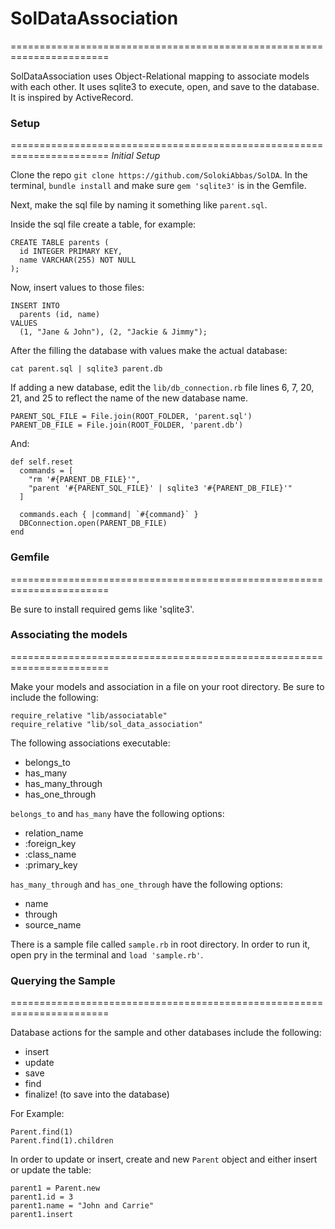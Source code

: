 # SolDataAssociation
=======================================================================

SolDataAssociation uses Object-Relational mapping to associate models with each other. It uses sqlite3 to execute, open, and save to the database. It is inspired by ActiveRecord.

### Setup
=======================================================================
*Initial Setup*

Clone the repo `git clone https://github.com/SolokiAbbas/SolDA`. In the terminal, `bundle install` and make sure `gem 'sqlite3'` is in the Gemfile.

Next, make the sql file by naming it something like `parent.sql`.

Inside the sql file create a table, for example:

```
CREATE TABLE parents (
  id INTEGER PRIMARY KEY,
  name VARCHAR(255) NOT NULL
);
```

Now, insert values to those files:

```
INSERT INTO
  parents (id, name)
VALUES
  (1, "Jane & John"), (2, "Jackie & Jimmy");
```

After the filling the database with values make the actual database:

```
cat parent.sql | sqlite3 parent.db
```

If adding a new database, edit the `lib/db_connection.rb` file lines 6, 7, 20, 21, and 25 to reflect the name of the new database name.

```
PARENT_SQL_FILE = File.join(ROOT_FOLDER, 'parent.sql')
PARENT_DB_FILE = File.join(ROOT_FOLDER, 'parent.db')
```

And:

```
def self.reset
  commands = [
    "rm '#{PARENT_DB_FILE}'",
    "parent '#{PARENT_SQL_FILE}' | sqlite3 '#{PARENT_DB_FILE}'"
  ]

  commands.each { |command| `#{command}` }
  DBConnection.open(PARENT_DB_FILE)
end
```

### Gemfile
=======================================================================

Be sure to install required gems like 'sqlite3'.


### Associating the models
=======================================================================

Make your models and association in a file on your root directory. Be sure to include the following:

```
require_relative "lib/associatable"
require_relative "lib/sol_data_association"
```

The following associations executable:

* belongs_to
* has_many
* has_many_through
* has_one_through

`belongs_to` and `has_many` have the following options:

* relation_name
* :foreign_key
* :class_name
* :primary_key

`has_many_through` and `has_one_through` have the following options:

* name
* through
* source_name


There is a sample file called `sample.rb` in root directory. In order to run it, open pry in the terminal and `load 'sample.rb'`.

### Querying the Sample
=======================================================================

Database actions for the sample and other databases include the following:

* insert
* update
* save
* find
* finalize! (to save into the database)

For Example:

```
Parent.find(1)
Parent.find(1).children
```

In order to update or insert, create and new `Parent` object and either insert or update the table:

```
parent1 = Parent.new
parent1.id = 3
parent1.name = "John and Carrie"
parent1.insert
```
